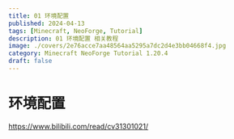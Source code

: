 ```yaml
---
title: 01 环境配置
published: 2024-04-13
tags: [Minecraft, NeoForge, Tutorial]
description: 01 环境配置 相关教程
image: ./covers/2e76acce7aa48564aa5295a7dc2d4e3bb04668f4.jpg
category: Minecraft NeoForge Tutorial 1.20.4
draft: false
---
```

# 环境配置
https://www.bilibili.com/read/cv31301021/